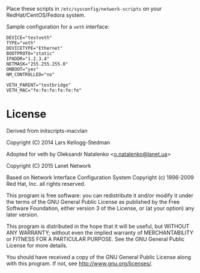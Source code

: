 Place these scripts in `/etc/sysconfig/network-scripts` on your
RedHat/CentOS/Fedora system.

Sample configuration for a `veth` interface:

	DEVICE="testveth"
	TYPE="veth"
	DEVICETYPE="Ethernet"
	BOOTPROTO="static"
	IPADDR="1.2.3.4"
	NETMASK="255.255.255.0"
	ONBOOT="yes"
	NM_CONTROLLED="no"

	VETH_PARENT="testbridge"
	VETH_MAC="fe:fe:fe:fe:fe:fe"

License
=======

Derived from initscripts-macvlan

Copyright (C) 2014 Lars Kellogg-Stedman

Adopted for veth by Oleksandr Natalenko &lt;o.natalenko@lanet.ua&gt;

Copyright (C) 2015 Lanet Network

Based on Network Interface Configuration System
Copyright (c) 1996-2009 Red Hat, Inc. all rights reserved.

This program is free software: you can redistribute it and/or modify
it under the terms of the GNU General Public License as published by
the Free Software Foundation, either version 3 of the License, or
(at your option) any later version.

This program is distributed in the hope that it will be useful,
but WITHOUT ANY WARRANTY; without even the implied warranty of
MERCHANTABILITY or FITNESS FOR A PARTICULAR PURPOSE.  See the
GNU General Public License for more details.

You should have received a copy of the GNU General Public License
along with this program.  If not, see <http://www.gnu.org/licenses/>.

